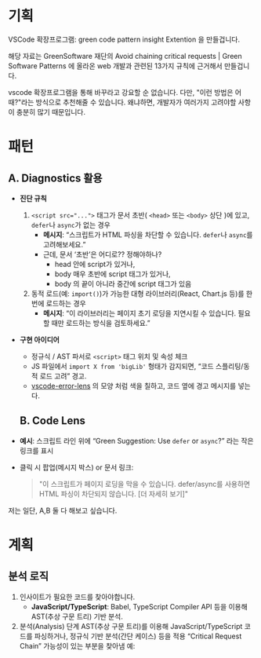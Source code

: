 # 기획
VSCode 확장프로그램: green code pattern insight Extention 을 만들겁니다.

해당 자료는 GreenSoftware 재단의  Avoid chaining critical requests | Green Software Patterns 에 올라온 web 개발과 관련된 13가지 규칙에 
근거해서 만들겁니다.

vscode 확장프로그램을 통해 바꾸라고 강요할 순 없습니다.
다만, "이런 방법은 어때?"라는 방식으로 추천해줄 수 있습니다. 왜냐하면, 개발자가 여러가지 고려야할 사항이 충분히 많기 때문입니다.

# 패턴
## A. Diagnostics 활용

- **진단 규칙**
    1. `<script src="...">` 태그가 문서 초반( `<head>` 또는 `<body>` 상단 )에 있고, `defer`나 `async`가 없는 경우
        - **메시지**: “스크립트가 HTML 파싱을 차단할 수 있습니다. `defer`나 `async`를 고려해보세요.”
        - 근데, 문서 ‘초반’은 어디로?? 정해야하나?
            - head 안에 script가 있거나,
            - body 매우 초반에 script 태그가 있거나,
            - body 의 끝이 아니라 중간에 script 태그가 있음
    2. 동적 로드(예: `import()`)가 가능한 대형 라이브러리(React, Chart.js 등)를 한 번에 로드하는 경우
        - **메시지**: “이 라이브러리는 페이지 초기 로딩을 지연시킬 수 있습니다. 필요할 때만 로드하는 방식을 검토하세요.”
- **구현 아이디어**
    - 정규식 / AST 파서로 `<script>` 태그 위치 및 속성 체크
    - JS 파일에서 `import X from 'bigLib'` 형태가 감지되면, “코드 스플리팅/동적 로드 고려” 경고.
    - [vscode-error-lens](https://github.com/usernamehw/vscode-error-lens) 의 모양 처럼 색을 칠하고, 코드 옆에 경고 메시지를 넣는다.
    
    ## B. Code Lens

- **예시**: 스크립트 라인 위에 “Green Suggestion: Use `defer` or `async`?” 라는 작은 링크를 표시
- 클릭 시 팝업(메시지 박스) or 문서 링크:
    
    > "이 스크립트가 페이지 로딩을 막을 수 있습니다. defer/async를 사용하면 HTML 파싱이 차단되지 않습니다. [더 자세히 보기]"

저는 일단, A,B 둘 다 해보고 싶습니다.

# 계획


## 분석 로직 
1. 인사이트가 필요한 코드를 찾아야합니다.
    - **JavaScript/TypeScript**: Babel, TypeScript Compiler API 등을 이용해 AST(추상 구문 트리) 기반 분석.
1. 분석(Analysis) 단계
    AST(추상 구문 트리)를 이용해 JavaScript/TypeScript 코드를 파싱하거나, 정규식 기반 분석(간단 케이스) 등을 적용
    “Critical Request Chain” 가능성이 있는 부분을 찾아냄
    예: <script src="main.js">를 찾고, async / defer가 누락되었는지 확인


## UI 표시 로직
2. UI를 통해 보여줘야한다.
    1. **Diagnostics 활용 (에디터 내 경고/오류 표시)**
        
        VS Code의 `vscode` 라이브러리에서 제공되는 `Diagnostic`및 `DiagnosticCollection`을 사용하면, 특정 위치(라인, 컬럼 범위)에 경고·오류 등을 표시할 수 있습니다.
        
        - 예: “이 부분에선 더 에너지 효율적인 API 사용 권장” 등의 경고 표시.
    2. **Code Lens**
        
        코드의 특정 위치 위에 작은 텍스트(링크 같은 형태)로 추가 정보를 노출. 클릭하면 더 자세한 설명을 보여주거나, 자동 리팩토링 기능을 제공할 수도 있습니다.


## 테스트 (로그출력)
test.html (분석 예시로 사용할 html)

    ----

